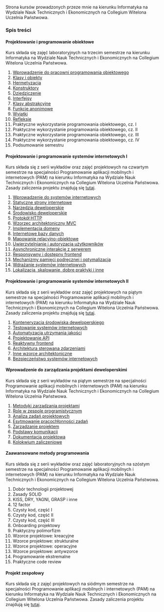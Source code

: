 Strona kursów prowadzonych przeze mnie na kierunku Informatyka na Wydziale Nauk Technicznych i Ekonomicznych na Collegium Witelona Uczelnia Państwowa.

### Spis treści
#### Projektowanie i programowanie obiektowe
Kurs składa się zajęć laboratoryjnych na trzecim semestrze na kierunku Informatyka na Wydziale Nauk Technicznych i Ekonomicznych na Collegium Witelona Uczelnia Państwowa.

1. [Wprowadzenie do pracowni programowania obiektowego](./laboratories/ppo/lab01.md)
1. [Klasy i obiekty](./laboratories/ppo/lab02.md)
1. [Hermetyzacja](./laboratories/ppo/lab03.md)
1. [Konstruktory](./laboratories/ppo/lab04.md)
1. [Dziedziczenie](./laboratories/ppo/lab05.md)
1. [Interfejsy](./laboratories/ppo/lab06.md)
1. [Klasy abstrakcyjne](./laboratories/ppo/lab07.md)
1. [Funkcje anonimowe](./laboratories/ppo/lab08.md)
1. [Wyjątki](./laboratories/ppo/lab09.md)
1. [Refleksje](./laboratories/ppo/lab10.md)
1. Praktyczne wykorzystanie programowania obiektowego, cz. I
1. Praktyczne wykorzystanie programowania obiektowego, cz. II
1. Praktyczne wykorzystanie programowania obiektowego, cz. III
1. Praktyczne wykorzystanie programowania obiektowego, cz. IV
1. Podsumowanie semestru

#### Projektowanie i programowanie systemów internetowych I
Kurs składa się z serii wykładów oraz zajęć projektowych na czwartym semestrze na specjalności Programowanie aplikacji mobilnych i internetowych (PAM) na kierunku Informatyka na Wydziale Nauk Technicznych i Ekonomicznych na Collegium Witelona Uczelnia Państwowa. Zasady zaliczenia projektu znajdują się [tutaj](./projects/ppsi1.md).

1. [Wprowadzenie do systemów internetowych](https://krzysztofrewak.github.io/cwup/lectures/ppsi1/w01/index.html)
1. [Statyczne strony internetowe](https://krzysztofrewak.github.io/cwup/lectures/ppsi1/w02/index.html)
1. [Narzędzia deweloperskie](https://krzysztofrewak.github.io/cwup/lectures/ppsi1/w03/index.html)
1. [Środowisko deweloperskie](https://krzysztofrewak.github.io/cwup/lectures/ppsi1/w04/index.html)
1. [Protokół HTTP](https://krzysztofrewak.github.io/cwup/lectures/ppsi1/w05/index.html)
1. [Wzorzec architektoniczny MVC](https://krzysztofrewak.github.io/cwup/lectures/ppsi1/w06/index.html)
1. [Implementacja domeny](https://krzysztofrewak.github.io/cwup/lectures/ppsi1/w07/index.html)
1. [Internetowe bazy danych](https://krzysztofrewak.github.io/cwup/lectures/ppsi1/w08/index.html)
1. [Mapowanie relacyjno-obiektowe](https://krzysztofrewak.github.io/cwup/lectures/ppsi1/w09/index.html)
1. [Uwierzytelnianie i autoryzacja użytkowników](https://krzysztofrewak.github.io/cwup/lectures/ppsi1/w10/index.html)
1. [Asynchroniczne interakcje z serwerem](https://krzysztofrewak.github.io/cwup/lectures/ppsi1/w11/index.html)
1. [Responsywny i dostępny frontend](https://krzysztofrewak.github.io/cwup/lectures/ppsi1/w12/index.html)
1. [Mechanizmy pamięci podręcznej i optymalizacja](https://krzysztofrewak.github.io/cwup/lectures/ppsi1/w13-15/index.html)
1. [Wdrażanie systemów internetowych](https://krzysztofrewak.github.io/cwup/lectures/ppsi1/w13-15/index.html)
1. [Lokalizacja, skalowanie, dobre praktyki i inne](https://krzysztofrewak.github.io/cwup/lectures/ppsi1/w13-15/index.html)

#### Projektowanie i programowanie systemów internetowych II
Kurs składa się z serii wykładów oraz zajęć projektowych na piątym semestrze na specjalności Programowanie aplikacji mobilnych i internetowych (PAM) na kierunku Informatyka na Wydziale Nauk Technicznych i Ekonomicznych na Collegium Witelona Uczelnia Państwowa. Zasady zaliczenia projektu znajdują się [tutaj](./projects/ppsi2.md).

1. [Konteneryzacja środowiska deweloperskiego](https://krzysztofrewak.github.io/cwup/lectures/ppsi2/w01/index.html)
1. [Testowanie systemów internetowych](https://krzysztofrewak.github.io/cwup/lectures/ppsi2/w02/index.html)
1. [Automatyzacja utrzymania jakości](https://krzysztofrewak.github.io/cwup/lectures/ppsi2/w03/index.html)
1. [Projektowanie API](https://krzysztofrewak.github.io/cwup/lectures/ppsi2/w04/index.html)
1. [Reaktywny frontend](https://krzysztofrewak.github.io/cwup/lectures/ppsi2/w05-08/index.html)
1. [Architektura sterowana zdarzeniami](https://krzysztofrewak.github.io/cwup/lectures/ppsi2/w05-08/index.html)
1. [Inne wzorce architektoniczne](https://krzysztofrewak.github.io/cwup/lectures/ppsi2/w05-08/index.html)
1. [Bezpieczeństwo systemów internetowych](https://krzysztofrewak.github.io/cwup/lectures/ppsi2/w05-08/index.html)

#### Wprowadzenie do zarządzania projektami deweloperskimi
Kurs składa się z serii wykładów na piątym semestrze na specjalności Programowanie aplikacji mobilnych i internetowych (PAM) na kierunku Informatyka na Wydziale Nauk Technicznych i Ekonomicznych na Collegium Witelona Uczelnia Państwowa.

1. [Metodyki zarządzania projektami](https://krzysztofrewak.github.io/cwup/lectures/wdzpd/w01/index.html)
1. [Role w zespole programistycznym](https://krzysztofrewak.github.io/cwup/lectures/wdzpd/w02/index.html)
1. [Analiza zadań projektowych](https://krzysztofrewak.github.io/cwup/lectures/wdzpd/w03/index.html)
1. [Esytmowanie pracochłonności zadań](https://krzysztofrewak.github.io/cwup/lectures/wdzpd/w04/index.html)
1. [Zarządzanie projektem](https://krzysztofrewak.github.io/cwup/lectures/wdzpd/w05-07/index.html)
1. [Podstawy komunikacji](https://krzysztofrewak.github.io/cwup/lectures/wdzpd/w05-07/index.html)
1. [Dokumentacja projektowa](https://krzysztofrewak.github.io/cwup/lectures/wdzpd/w05-07/index.html)
1. [Kolokwium zaliczeniowe](https://krzysztofrewak.github.io/cwup/lectures/wdzpd/w05-07/index.html)

#### Zaawansowane metody programowania
Kurs składa się z serii wykładów oraz zajęć laboratoryjnych na szóstym semestrze na specjalności Programowanie aplikacji mobilnych i internetowych (PAM) na kierunku Informatyka na Wydziale Nauk Technicznych i Ekonomicznych na Collegium Witelona Uczelnia Państwowa.

1. Dobór technologii projektowej
1. Zasady SOLID
1. KISS, DRY, YAGNI, GRASP i inne
1. 12 factor
1. Czysty kod, część I
1. Czysty kod, część II
1. Czysty kod, część III
1. Onboarding projektowy
1. Praktyczny polimorfizm
1. Wzorce projektowe: kreacyjne
1. Wzorce projektowe: strukturalne
1. Wzorce projektowe: operacyjne
1. Wzorce projektowe: antywzorce
1. Programowanie ekstremalne
1. Praktyczne code review


#### Projekt zespołowy
Kurs składa się z zajęć projektowych na siódmym semestrze na specjalności Programowanie aplikacji mobilnych i internetowych (PAM) na kierunku Informatyka na Wydziale Nauk Technicznych i Ekonomicznych na Collegium Witelona Uczelnia Państwowa.  Zasady zaliczenia projektu znajdują się [tutaj](./projects/pz.md).
